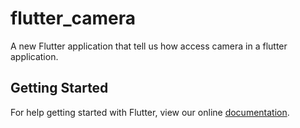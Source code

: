 # flutter_camera

A new Flutter application that tell us how access camera in a flutter application.

## Getting Started

For help getting started with Flutter, view our online
[documentation](https://flutter.io/).
